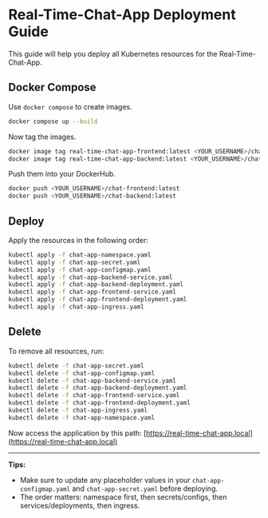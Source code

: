 # Real-Time-Chat-App Deployment Guide

This guide will help you deploy all Kubernetes resources for the Real-Time-Chat-App.

## Docker Compose

Use `docker compose` to create images.

```bash
docker compose up --build

```

Now tag the images.

```bash
docker image tag real-time-chat-app-frontend:latest <YOUR_USERNAME>/chat-frontend:latest
docker image tag real-time-chat-app-backend:latest <YOUR_USERNAME>/chat-backend:latest

```

Push them into your DockerHub.

```bash
docker push <YOUR_USERNAME>/chat-frontend:latest
docker push <YOUR_USERNAME>/chat-backend:latest

```

## Deploy

Apply the resources in the following order:

```bash
kubectl apply -f chat-app-namespace.yaml
kubectl apply -f chat-app-secret.yaml
kubectl apply -f chat-app-configmap.yaml
kubectl apply -f chat-app-backend-service.yaml
kubectl apply -f chat-app-backend-deployment.yaml
kubectl apply -f chat-app-frontend-service.yaml
kubectl apply -f chat-app-frontend-deployment.yaml
kubectl apply -f chat-app-ingress.yaml

```

## Delete

To remove all resources, run:

```bash
kubectl delete -f chat-app-secret.yaml
kubectl delete -f chat-app-configmap.yaml
kubectl delete -f chat-app-backend-service.yaml
kubectl delete -f chat-app-backend-deployment.yaml
kubectl delete -f chat-app-frontend-service.yaml
kubectl delete -f chat-app-frontend-deployment.yaml
kubectl delete -f chat-app-ingress.yaml
kubectl delete -f chat-app-namespace.yaml

```

Now access the application by this path: [https://real-time-chat-app.local](https://real-time-chat-app.local)

---

**Tips:**

- Make sure to update any placeholder values in your `chat-app-configmap.yaml` and `chat-app-secret.yaml` before deploying.
- The order matters: namespace first, then secrets/configs, then services/deployments, then ingress.
